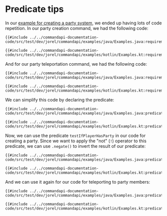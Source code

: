 # Predicate tips

In our [example for creating a party system](./requirements.md#example---a-party-creation-and-teleportation-system), we ended up having lots of code repetition. In our party creation command, we had the following code:

<div class="multi-pre">

```java,Java
{{#include ../../commandapi-documentation-code/src/test/dev/jorel/commandapi/examples/java/Examples.java:requirements2}}
```

```kotlin,Kotlin
{{#include ../../commandapi-documentation-code/src/test/dev/jorel/commandapi/examples/kotlin/Examples.kt:requirements2}}
```

</div>

And for our party teleportation command, we had the following code:

<div class="multi-pre">

```java,Java
{{#include ../../commandapi-documentation-code/src/test/dev/jorel/commandapi/examples/java/Examples.java:requirementstp}}
```

```kotlin,Kotlin
{{#include ../../commandapi-documentation-code/src/test/dev/jorel/commandapi/examples/kotlin/Examples.kt:requirementstp}}
```

</div>

We can simplify this code by declaring the predicate:

<div class="multi-pre">

```java,Java
{{#include ../../commandapi-documentation-code/src/test/dev/jorel/commandapi/examples/java/Examples.java:predicatetips}}
```

```kotlin,Kotlin
{{#include ../../commandapi-documentation-code/src/test/dev/jorel/commandapi/examples/kotlin/Examples.kt:predicatetips}}
```

</div>

Now, we can use the predicate `testIfPlayerHasParty` in our code for creating a party. Since we want to apply the "not" (`!`) operator to this predicate, we can use `.negate()` to invert the result of our predicate:

<div class="multi-pre">

```java,Java
{{#include ../../commandapi-documentation-code/src/test/dev/jorel/commandapi/examples/java/Examples.java:predicatetips2}}
```

```kotlin,Kotlin
{{#include ../../commandapi-documentation-code/src/test/dev/jorel/commandapi/examples/kotlin/Examples.kt:predicatetips2}}
```

</div>

And we can use it again for our code for teleporting to party members:

<div class="multi-pre">

```java,Java
{{#include ../../commandapi-documentation-code/src/test/dev/jorel/commandapi/examples/java/Examples.java:predicatetips3}}
```

```kotlin,Kotlin
{{#include ../../commandapi-documentation-code/src/test/dev/jorel/commandapi/examples/kotlin/Examples.kt:predicatetips3}}
```

</div>
